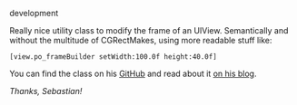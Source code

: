 development

Really nice utility class to modify the frame of an UIView. Semantically and without the multitude of CGRectMakes, using more readable stuff like:  

```
[view.po_frameBuilder setWidth:100.0f height:40.0f]
```

You can find the class on his [GitHub](https://github.com/podio/ios-view-frame-builder) and read about it [on his blog](http://sebreh.tumblr.com/post/36673388038/drop-the-layout-magic).

*Thanks, Sebastian!*